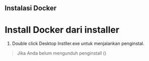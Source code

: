 ## Instalasi Docker

# Install Docker dari installer
  1. Double click Desktop Instller.exe untuk menjalankan penginstal.
  > Jika Anda belum mengunduh penginstall ()
